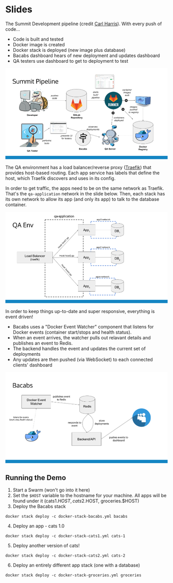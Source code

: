 # Slides

The Summit Development pipeline (credit [Carl Harris](https://github.com/ceharris)). With every push of code...

- Code is built and tested
- Docker image is created
- Docker stack is deployed (new image plus database)
- Bacabs dashboard hears of new deployment and updates dashboard
- QA testers use dashboard to get to deployment to test

![Summit Development Pipeline](summit-pipeline.png)


The QA environment has a load balancer/reverse proxy ([Traefik](https://traefik.io/)) that provides host-based routing. Each app service has labels that define the host, which Traefik discovers and uses in its config.

In order to get traffic, the apps need to be on the same network as Traefik. That's the `qa-application` network in the slide below. Then, each stack has its own network to allow its app (and only its app) to talk to the database container.

![Bacabs Networking](bacabs-networks.png)

In order to keep things up-to-date and super responsive, everything is event driven!

- Bacabs uses a "Docker Event Watcher" component that listens for Docker events (container start/stops and health status). 
- When an event arrives, the watcher pulls out relavant details and publishes an event to Redis. 
- The backend handles the event and updates the current set of deployments
- Any updates are then pushed (via WebSocket) to each connected clients' dashboard

![Bacabs Event Listening](bacabs-event-listening.png)



## Running the Demo

1. Start a Swarm (won't go into it here)
2. Set the `$HOST` variable to the hostname for your machine. All apps will be found under it (cats1.$HOST, cats2.$HOST, groceries.$HOST)
3. Deploy the Bacabs stack
```
docker stack deploy -c docker-stack-bacabs.yml bacabs
```
4. Deploy an app - cats 1.0
```
docker stack deploy -c docker-stack-cats1.yml cats-1
```
5. Deploy another version of cats!
```
docker stack deploy -c docker-stack-cats2.yml cats-2
```
6. Deploy an entirely different app stack (one with a database)
```
docker stack deploy -c docker-stack-groceries.yml groceries
```
